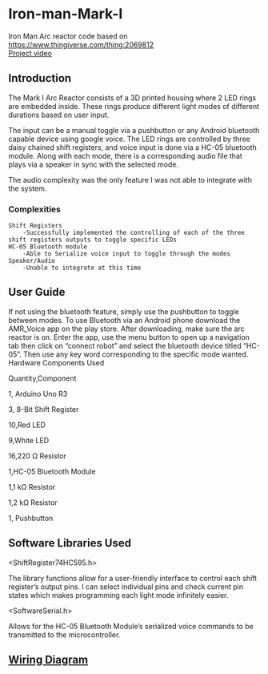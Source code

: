 # Iron-man-Mark-I
Iron Man Arc reactor code based on https://www.thingiverse.com/thing:2069812  
[Project video](https://www.youtube.com/watch?v=1DcfSf4Fniw)  

## Introduction
The Mark I Arc Reactor consists of a 3D printed housing where 2 LED rings are embedded inside. These rings produce different light modes of different durations based on user input. 

The input can be a manual toggle via a pushbutton or any Android bluetooth capable device using google voice. The LED rings are controlled by three daisy chained shift registers, and voice input is done via a HC-05 bluetooth module. Along with each mode, there is a corresponding audio file that plays via a speaker in sync with the selected mode.
 
The audio complexity was the only feature I was not able to integrate with the system.
### Complexities

    Shift Registers
        -Successfully implemented the controlling of each of the three shift registers outputs to toggle specific LEDs
    HC-05 Bluetooth module
        -Able to Serialize voice input to toggle through the modes
    Speaker/Audio
        -Unable to integrate at this time
 
 
## User Guide
If not using the bluetooth feature, simply use the pushbutton to toggle between modes.
To use Bluetooth via an Android phone download the AMR_Voice app on the play store.
After downloading, make sure the arc reactor is on. Enter the app, use the menu button to open up a navigation tab then click on “connect robot” and select the bluetooth device titled “HC-05”. Then use any key word corresponding to the specific mode wanted.
Hardware Components Used

Quantity,Component

1, Arduino Uno R3

3, 8-Bit Shift Register

10,Red LED

9,White LED

16,220 Ω Resistor

1,HC-05 Bluetooth Module

1,1 kΩ Resistor

1,2 kΩ Resistor

1, Pushbutton
 
## Software Libraries Used
<ShiftRegister74HC595.h>

The library functions allow for a user-friendly interface to control each shift register’s output pins. I can select individual pins and check current pin states which makes programming each light mode infinitely easier.

<SoftwareSerial.h>

Allows for the HC-05 Bluetooth Module’s serialized voice commands to be transmitted to the microcontroller.

##  [Wiring Diagram](https://github.com/lpurgitoryl/Iron-man-Mark-I/blob/main/project_deatils/schematics_arc_reactor/schematics_arc_reactor.pdf)
